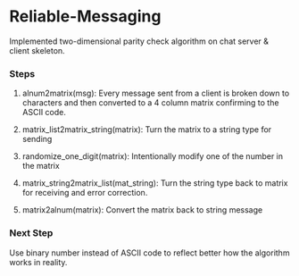 # Reliable-Messaging
Implemented two-dimensional parity check algorithm on chat server & client skeleton.

### Steps
1. alnum2matrix(msg): Every message sent from a client is broken down to characters and then converted to a 4 column matrix confirming to the ASCII code.

2. matrix_list2matrix_string(matrix): Turn the matrix to a string type for sending

3. randomize_one_digit(matrix): Intentionally modify one of the number in the matrix

4. matrix_string2matrix_list(mat_string): Turn the string type back to matrix for receiving and error correction.

5. matrix2alnum(matrix): Convert the matrix back to string message


### Next Step
Use binary number instead of ASCII code to reflect better how the algorithm works in reality.
